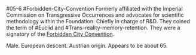 #05-6 #Forbidden-City-Convention 
Formerly affiliated with the Imperial Commission on Transgressive Occurrences and advocates for scientific methodology within the Foundation. Chiefly in charge of R&D. They coined the term of #Euclid and #Trans-reality-memory-retention. They were a signatory of the [Forbidden City Convention](https://scp-wiki.wikidot.com/wrong-proposal).

Male. European descent. Austrian origin. Appears to be about 65.
